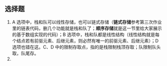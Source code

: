 ## 选择题

1.  A 选项中，栈和队可以线性存储，也可以链式存储（**链式存储**参考第三次作业里的链表代码，删几个功能就是栈和队了；**顺序存储**就是这一节里给大家展示的基于数组实现的代码）；B 选项中，栈和队都是线性结构（线性结构就是每个结点若有前驱元素、后继元素，则必然有唯一的前驱元素、后继元素）；D 选项也错在这。C、D 中的限制存取点，指的是栈限制栈顶存取；队限制队头取，队尾存。
2. 